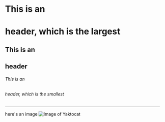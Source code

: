 # This is an <h1> header, which is the largest
## This is an <h2> header
###### This is an <h6> header, which is the smallest
 -----
here's an image
![Image of Yaktocat](https://octodex.github.com/images/yaktocat.png)
